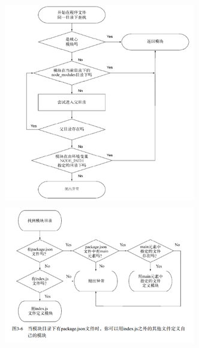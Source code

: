 ![模块查找逻辑](https://raw.githubusercontent.com/moyueating/blogImg/master/node/module.png)

![模块入口逻辑](https://raw.githubusercontent.com/moyueating/blogImg/master/node/package.png)